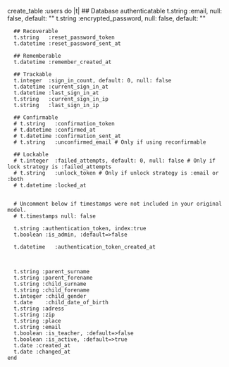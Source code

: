    create_table :users do |t|
      ## Database authenticatable
      t.string :email,              null: false, default: ""
      t.string :encrypted_password, null: false, default: ""

      ## Recoverable
      t.string   :reset_password_token
      t.datetime :reset_password_sent_at

      ## Rememberable
      t.datetime :remember_created_at

      ## Trackable
      t.integer  :sign_in_count, default: 0, null: false
      t.datetime :current_sign_in_at
      t.datetime :last_sign_in_at
      t.string   :current_sign_in_ip
      t.string   :last_sign_in_ip

      ## Confirmable
      # t.string   :confirmation_token
      # t.datetime :confirmed_at
      # t.datetime :confirmation_sent_at
      # t.string   :unconfirmed_email # Only if using reconfirmable

      ## Lockable
      # t.integer  :failed_attempts, default: 0, null: false # Only if lock strategy is :failed_attempts
      # t.string   :unlock_token # Only if unlock strategy is :email or :both
      # t.datetime :locked_at


      # Uncomment below if timestamps were not included in your original model.
      # t.timestamps null: false

      t.string :authentication_token, index:true
      t.boolean :is_admin, :default=>false

      t.datetime   :authentication_token_created_at



      t.string :parent_surname
      t.string :parent_forename
      t.string :child_surname
      t.string :child_forename
      t.integer :child_gender
      t.date    :child_date_of_birth
      t.string :adress
      t.string :zip
      t.string :place
      t.string :email
      t.boolean :is_teacher, :default=>false
      t.boolean :is_active, :default=>true
      t.date :created_at
      t.date :changed_at
    end
